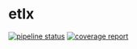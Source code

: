 # etlx
[![pipeline status](https://gitlab.com/kedikx/etlx/badges/develop/pipeline.svg)](https://gitlab.com/kedikx/etlx/pipelines)
[![coverage report](https://gitlab.com/kedikx/etlx/badges/develop/coverage.svg)](https://kedikx.gitlab.io/etlx/)

